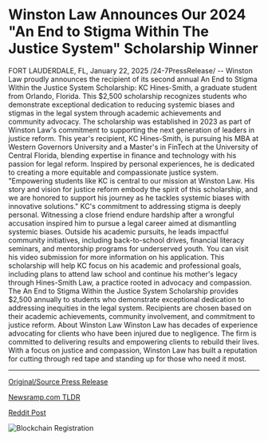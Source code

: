 # Winston Law Announces Our 2024 "An End to Stigma Within The Justice System" Scholarship Winner

FORT LAUDERDALE, FL, January 22, 2025 /24-7PressRelease/ -- Winston Law proudly announces the recipient of its second annual An End to Stigma Within the Justice System Scholarship: KC Hines-Smith, a graduate student from Orlando, Florida. This $2,500 scholarship recognizes students who demonstrate exceptional dedication to reducing systemic biases and stigmas in the legal system through academic achievements and community advocacy.  The scholarship was established in 2023 as part of Winston Law's commitment to supporting the next generation of leaders in justice reform. This year's recipient, KC Hines-Smith, is pursuing his MBA at Western Governors University and a Master's in FinTech at the University of Central Florida, blending expertise in finance and technology with his passion for legal reform. Inspired by personal experiences, he is dedicated to creating a more equitable and compassionate justice system.  "Empowering students like KC is central to our mission at Winston Law. His story and vision for justice reform embody the spirit of this scholarship, and we are honored to support his journey as he tackles systemic biases with innovative solutions."  KC's commitment to addressing stigma is deeply personal. Witnessing a close friend endure hardship after a wrongful accusation inspired him to pursue a legal career aimed at dismantling systemic biases. Outside his academic pursuits, he leads impactful community initiatives, including back-to-school drives, financial literacy seminars, and mentorship programs for underserved youth. You can visit his video submission for more information on his application.   This scholarship will help KC focus on his academic and professional goals, including plans to attend law school and continue his mother's legacy through Hines-Smith Law, a practice rooted in advocacy and compassion.  The An End to Stigma Within the Justice System Scholarship provides $2,500 annually to students who demonstrate exceptional dedication to addressing inequities in the legal system. Recipients are chosen based on their academic achievements, community involvement, and commitment to justice reform.  About Winston Law  Winston Law has decades of experience advocating for clients who have been injured due to negligence. The firm is committed to delivering results and empowering clients to rebuild their lives. With a focus on justice and compassion, Winston Law has built a reputation for cutting through red tape and standing up for those who need it most. 

---

[Original/Source Press Release](https://www.24-7pressrelease.com/press-release/518686/winston-law-announces-our-2024-an-end-to-stigma-within-the-justice-system-scholarship-winner)
                    

[Newsramp.com TLDR](https://newsramp.com/curated-news/winston-law-awards-scholarship-to-orlando-graduate-student-kc-hines-smith-for-justice-reform-efforts/b8c4a6730b5ddad8a1bee504386d0d0a) 

 



[Reddit Post](https://www.reddit.com/r/newsramp/comments/1i76fsg/winston_law_awards_scholarship_to_orlando/) 



![Blockchain Registration](https://cdn.newsramp.app/24-7PressRelease/qrcode/251/22/herbrlbx.webp)
